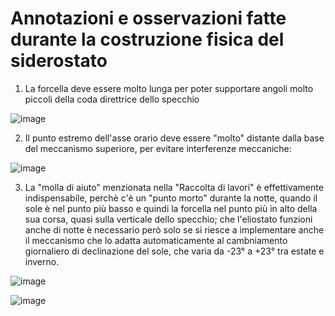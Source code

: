 # Annotazioni e osservazioni fatte durante la costruzione fisica del siderostato

1) La forcella deve essere molto lunga per poter supportare angoli molto piccoli della coda direttrice dello specchio

 ![image](https://github.com/jumpjack/heliostat/assets/1620953/870733a4-e3c4-44d2-a6d0-aed70d4ab9c2)

2) Il punto estremo dell'asse orario deve essere "molto" distante dalla base del meccanismo superiore, per evitare interferenze meccaniche:

 ![image](https://github.com/jumpjack/heliostat/assets/1620953/c3d262ee-6169-4d4d-a4e4-7a67fafb17c1)

3) La "molla di aiuto" menzionata nella "Raccolta di lavori" è effettivamente indispensabile, perchè c'è un "punto morto" durante la notte,
quando il sole è nel punto più basso e quindi la forcella nel punto più in alto della sua corsa, quasi sulla verticale dello specchio; che l'eliostato
funzioni anche di notte è necessario però solo se si riesce a implementare anche il meccanismo che lo adatta automaticamente al cambniamento giornaliero di declinazione del sole, che
varia da -23° a +23° tra estate e inverno.

![image](https://github.com/jumpjack/heliostat/assets/1620953/61af8bda-3b72-4d8d-9e03-66ec85aa90fb)

![image](https://github.com/jumpjack/heliostat/assets/1620953/f91fc8de-b668-4aed-ba30-fc51e742d573)

